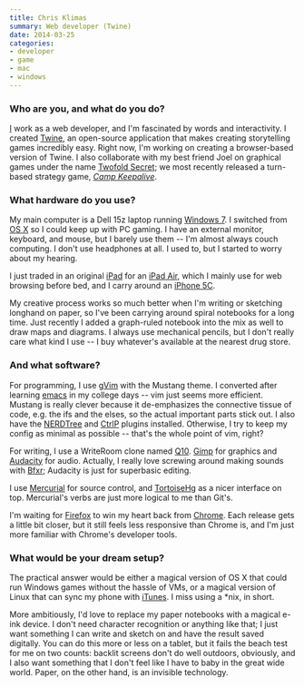 ```yaml
---
title: Chris Klimas
summary: Web developer (Twine)
date: 2014-03-25
categories:
- developer
- game
- mac
- windows
---
```


### Who are you, and what do you do?

[I](http://chrisklimas.com/ "Chris' website.") work as a web developer, and I'm fascinated by words and interactivity. I created [Twine][], an open-source application that makes creating storytelling games incredibly easy. Right now, I'm working on creating a browser-based version of Twine. I also collaborate with my best friend Joel on graphical games under the name [Twofold Secret](http://twofoldsecret.com/ "The Twofold Secret website."); we most recently released a turn-based strategy game, _[Camp Keepalive][camp-keepalive]_.

### What hardware do you use?

My main computer is a Dell 15z laptop running [Windows 7][windows-7]. I switched from [OS X][macos] so I could keep up with PC gaming. I have an external monitor, keyboard, and mouse, but I barely use them -- I'm almost always couch computing. I don't use headphones at all. I used to, but I started to worry about my hearing.

I just traded in an original [iPad][] for an [iPad Air][ipad-air], which I mainly use for web browsing before bed, and I carry around an [iPhone 5C][iphone-5c].

My creative process works so much better when I'm writing or sketching longhand on paper, so I've been carrying around spiral notebooks for a long time. Just recently I added a graph-ruled notebook into the mix as well to draw maps and diagrams. I always use mechanical pencils, but I don't really care what kind I use -- I buy whatever's available at the nearest drug store.

### And what software?

For programming, I use [gVim][vim] with the Mustang theme. I converted after learning [emacs][] in my college days -- vim just seems more efficient. Mustang is really clever because it de-emphasizes the connective tissue of code, e.g. the ifs and the elses, so the actual important parts stick out. I also have the [NERDTree][the-nerd-tree] and [CtrlP][] plugins installed. Otherwise, I try to keep my config as minimal as possible -- that's the whole point of vim, right?

For writing, I use a WriteRoom clone named [Q10][]. [Gimp][] for graphics and [Audacity][] for audio. Actually, I really love screwing around making sounds with [Bfxr][]; Audacity is just for superbasic editing.

I use [Mercurial][] for source control, and [TortoiseHg][] as a nicer interface on top. Mercurial's verbs are just more logical to me than Git's.

I'm waiting for [Firefox][] to win my heart back from [Chrome][]. Each release gets a little bit closer, but it still feels less responsive than Chrome is, and I'm just more familiar with Chrome's developer tools.

### What would be your dream setup?

The practical answer would be either a magical version of OS X that could run Windows games without the hassle of VMs, or a magical version of Linux that can sync my phone with [iTunes][]. I miss using a *nix, in short.

More ambitiously, I'd love to replace my paper notebooks with a magical e-ink device. I don't need character recognition or anything like that; I just want something I can write and sketch on and have the result saved digitally. You can do this more or less on a tablet, but it fails the beach test for me on two counts: backlit screens don't do well outdoors, obviously, and I also want something that I don't feel like I have to baby in the great wide world. Paper, on the other hand, is an invisible technology.

[audacity]: https://sourceforge.net/projects/audacity/ "An open-source, cross-platform audio editor."
[bfxr]: https://www.bfxr.net/ "An audio generator tool, often used for games."
[camp-keepalive]: http://twofoldsecret.com/campkeepalive/ "A turn-based camp horror video game."
[chrome]: https://www.google.com/intl/en/chrome/browser/ "A WebKit-based browser, where each tab runs in its own thread."
[ctrlp]: http://kien.github.io/ctrlp.vim/ "A vim plugin for fuzzy filename matching."
[emacs]: http://www.gnu.org/software/emacs/ "A free open-source text editor."
[firefox]: https://www.mozilla.org/en-US/firefox/new/ "A cross-platform open-source web browser."
[gimp]: https://www.gimp.org/ "An open-source image editor."
[ipad-air]: https://en.wikipedia.org/wiki/IPad_Air "A tablet device."
[ipad]: https://www.apple.com/ipad/ "A tablet device."
[iphone-5c]: https://en.wikipedia.org/wiki/IPhone_5C "An iOS smartphone."
[itunes]: https://www.apple.com/itunes/ "A jukebox application and online store."
[macos]: https://en.wikipedia.org/wiki/MacOS "An operating system for Mac hardware."
[mercurial]: https://www.mercurial-scm.org/ "A version control system."
[q10]: http://www.baara.com/q10/ "A full-screen text editor for Windows."
[the-nerd-tree]: https://github.com/scrooloose/nerdtree "A vim plugin for browsing files and directories."
[tortoisehg]: https://tortoisehg.bitbucket.org/ "A Windows GUI/shell extension for Mecurial."
[twine]: http://twinery.org/ "A tool for creating non-linear stories."
[vim]: https://www.vim.org/ "A command-line text editor."
[windows-7]: https://en.wikipedia.org/wiki/Windows_7 "An operating system."
